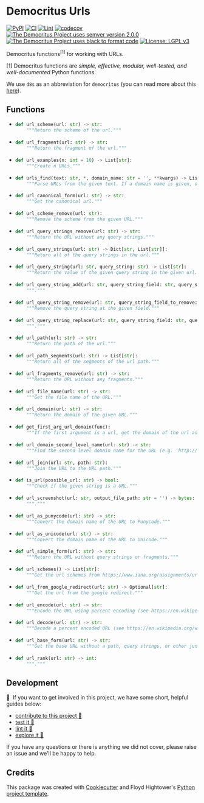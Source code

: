 # Democritus Urls

[![PyPI](https://img.shields.io/pypi/v/d8s-urls.svg)](https://pypi.python.org/pypi/d8s-urls)
[![CI](https://github.com/democritus-project/d8s-urls/workflows/CI/badge.svg)](https://github.com/democritus-project/d8s-urls/actions)
[![Lint](https://github.com/democritus-project/d8s-urls/workflows/Lint/badge.svg)](https://github.com/democritus-project/d8s-urls/actions)
[![codecov](https://codecov.io/gh/democritus-project/d8s-urls/branch/main/graph/badge.svg?token=V0WOIXRGMM)](https://codecov.io/gh/democritus-project/d8s-urls)
[![The Democritus Project uses semver version 2.0.0](https://img.shields.io/badge/-semver%20v2.0.0-22bfda)](https://semver.org/spec/v2.0.0.html)
[![The Democritus Project uses black to format code](https://img.shields.io/badge/code%20style-black-000000.svg)](https://github.com/psf/black)
[![License: LGPL v3](https://img.shields.io/badge/License-LGPL%20v3-blue.svg)](https://choosealicense.com/licenses/lgpl-3.0/)

Democritus functions<sup>[1]</sup> for working with URLs.

[1] Democritus functions are <i>simple, effective, modular, well-tested, and well-documented</i> Python functions.

We use `d8s` as an abbreviation for `democritus` (you can read more about this [here](https://github.com/democritus-project/roadmap#what-is-d8s)).

## Functions

  - ```python
    def url_scheme(url: str) -> str:
        """Return the scheme of the url."""
    ```
  - ```python
    def url_fragment(url: str) -> str:
        """Return the fragment of the url."""
    ```
  - ```python
    def url_examples(n: int = 10) -> List[str]:
        """Create n URLs."""
    ```
  - ```python
    def urls_find(text: str, *, domain_name: str = '', **kwargs) -> List[str]:
        """Parse URLs from the given text. If a domain name is given, only urls with the given domain name will be returned."""
    ```
  - ```python
    def url_canonical_form(url: str) -> str:
        """Get the canonical url."""
    ```
  - ```python
    def url_scheme_remove(url: str):
        """Remove the scheme from the given URL."""
    ```
  - ```python
    def url_query_strings_remove(url: str) -> str:
        """Return the URL without any query strings."""
    ```
  - ```python
    def url_query_strings(url: str) -> Dict[str, List[str]]:
        """Return all of the query strings in the url."""
    ```
  - ```python
    def url_query_string(url: str, query_string: str) -> List[str]:
        """Return the value of the given query string in the given url."""
    ```
  - ```python
    def url_query_string_add(url: str, query_string_field: str, query_string_value: str) -> str:
        """."""
    ```
  - ```python
    def url_query_string_remove(url: str, query_string_field_to_remove: str) -> str:
        """Remove the query string at the given field."""
    ```
  - ```python
    def url_query_string_replace(url: str, query_string_field: str, query_string_value: str) -> str:
        """."""
    ```
  - ```python
    def url_path(url: str) -> str:
        """Return the path of the url."""
    ```
  - ```python
    def url_path_segments(url: str) -> List[str]:
        """Return all of the segments of the url path."""
    ```
  - ```python
    def url_fragments_remove(url: str) -> str:
        """Return the URL without any fragments."""
    ```
  - ```python
    def url_file_name(url: str) -> str:
        """Get the file name of the URL."""
    ```
  - ```python
    def url_domain(url: str) -> str:
        """Return the domain of the given URL."""
    ```
  - ```python
    def get_first_arg_url_domain(func):
        """If the first argument is a url, get the domain of the url and pass that into the function."""
    ```
  - ```python
    def url_domain_second_level_name(url: str) -> str:
        """Find the second level domain name for the URL (e.g. 'http://example.com/test/bingo' => 'example') (see https://en.wikipedia.org/wiki/Domain_name#Second-level_and_lower_level_domains)."""
    ```
  - ```python
    def url_join(url: str, path: str):
        """Join the URL to the URL path."""
    ```
  - ```python
    def is_url(possible_url: str) -> bool:
        """Check if the given string is a URL."""
    ```
  - ```python
    def url_screenshot(url: str, output_file_path: str = '') -> bytes:
        """."""
    ```
  - ```python
    def url_as_punycode(url: str) -> str:
        """Convert the domain name of the URL to Punycode."""
    ```
  - ```python
    def url_as_unicode(url: str) -> str:
        """Convert the domain name of the URL to Unicode."""
    ```
  - ```python
    def url_simple_form(url: str) -> str:
        """Return the URL without query strings or fragments."""
    ```
  - ```python
    def url_schemes() -> List[str]:
        """Get the url schemes from https://www.iana.org/assignments/uri-schemes/uri-schemes.xhtml."""
    ```
  - ```python
    def url_from_google_redirect(url: str) -> Optional[str]:
        """Get the url from the google redirect."""
    ```
  - ```python
    def url_encode(url: str) -> str:
        """Encode the URL using percent encoding (see https://en.wikipedia.org/wiki/Percent-escape)."""
    ```
  - ```python
    def url_decode(url: str) -> str:
        """Decode a percent encoded URL (see https://en.wikipedia.org/wiki/Percent-escape)."""
    ```
  - ```python
    def url_base_form(url: str) -> str:
        """Get the base URL without a path, query strings, or other junk."""
    ```
  - ```python
    def url_rank(url: str) -> int:
        """."""
    ```

## Development

👋 &nbsp;If you want to get involved in this project, we have some short, helpful guides below:

- [contribute to this project 🥇][contributing]
- [test it 🧪][local-dev]
- [lint it 🧹][local-dev]
- [explore it 🔭][local-dev]

If you have any questions or there is anything we did not cover, please raise an issue and we'll be happy to help.

## Credits

This package was created with [Cookiecutter](https://github.com/audreyr/cookiecutter) and Floyd Hightower's [Python project template](https://github.com/fhightower-templates/python-project-template).

[contributing]: https://github.com/democritus-project/.github/blob/main/CONTRIBUTING.md#contributing-a-pr-
[local-dev]: https://github.com/democritus-project/.github/blob/main/CONTRIBUTING.md#local-development-
